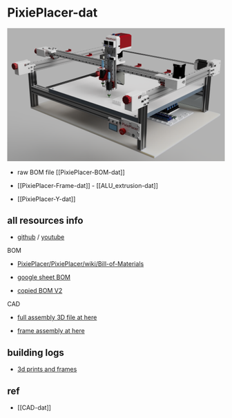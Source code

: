 
# PixiePlacer-dat





![](2025-02-13-17-46-21.png)

- raw BOM file [[PixiePlacer-BOM-dat]]

- [[PixiePlacer-Frame-dat]] - [[ALU_extrusion-dat]]

- [[PixiePlacer-Y-dat]]


## all resources info 


- [github](https://github.com/PixiePlacer/PixiePlacer) / [youtube](https://www.youtube.com/@pixieplacer)

BOM 

- [PixiePlacer/PixiePlacer/wiki/Bill-of-Materials](https://github.com/PixiePlacer/PixiePlacer/wiki/Bill-of-Materials)

- [google sheet BOM](https://docs.google.com/spreadsheets/d/1CWFQ7bArdYDCNkc-MHFDlqN6pdHpugMOtVum4YUrMk8/edit?gid=0#gid=0)

- [copied BOM V2](https://docs.google.com/spreadsheets/d/18583qxF1q-lbWCTlZ11vYUZMCIv_e09sAsYIaguiR-M/edit?gid=0#gid=0)

CAD 

- [full assembly 3D file at here](https://cad.onshape.com/documents/cba5ff23b34f56cdb8d56e29/w/70635aee323f77b7c3b4f3ff/e/d64d0dd6226f687165828220)

- [frame assembly at here](https://cad.onshape.com/documents/5e890b89298a697f7602c354/w/0c6531c398b6b31c88cb0ec1/e/174e4411811158364858aed9)



## building logs 

- [3d prints and frames](https://t.me/electrodragon3/337)



## ref 

- [[CAD-dat]]